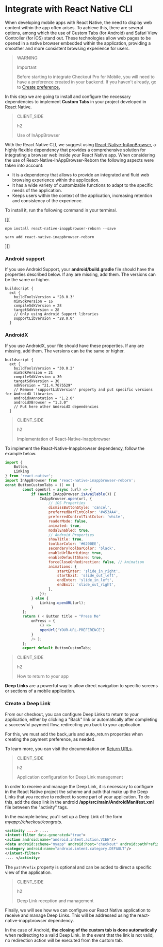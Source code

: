 # Integrate with React Native CLI

When developing mobile apps with React Native, the need to display web content within the app often arises. To achieve this, there are several options, among which the use of Custom Tabs (for Android) and Safari View Controller (for iOS) stand out. These technologies allow web pages to be opened in a native browser embedded within the application, providing a smoother and more consistent browsing experience for users.

> WARNING
>
> Important
>
> Before starting to integrate Checkout Pro for Mobile, you will need to have a preference created in your backend. If you haven't already, go to [Create preference.](/developers/en/docs/checkout-pro/integrate-preferences)

In this step we are going to install and configure the necessary dependencies to implement **Custom Tabs** in your project developed in React Native.

> CLIENT_SIDE
>
> h2
>
> Use of InAppBrowser

With the React Native CLI, we suggest using [React-Native-InAppBrowser](https://www.npmjs.com/package/react-native-inappbrowser-reborn), a highly flexible dependency that provides a comprehensive solution for integrating a browser web inside your React Native app. When considering the use of React-Native-InAppBrowser-Reborn the following aspects were taken into account:

* It is a dependency that allows to provide an integrated and fluid web browsing experience within the application.
* It has a wide variety of customizable functions to adapt to the specific needs of the application.
* Keeps users within the context of the application, increasing retention and consistency of the experience.

To install it, run the following command in your terminal.

[[[
```npm
npm install react-native-inappbrowser-reborn --save
```
```yarn
yarn add react-native-inappbrowser-reborn
```
]]]

### Android support

If you use Android Support, your **android/build.gradle** file should have the properties described below. If any are missing, add them. The versions can be the same or higher.

```
buildscript {
  ext {
    buildToolsVersion = "28.0.3"
    minSdkVersion = 16
    compileSdkVersion = 28
    targetSdkVersion = 28
    // Only using Android Support libraries
    supportLibVersion = "28.0.0"
  }
```

### AndroidX

If you use AndroidX, your file should have these properties. If any are missing, add them. The versions can be the same or higher.

```
buildscript {
  ext {
    buildToolsVersion = "30.0.2"
    minSdkVersion = 21
    compileSdkVersion = 30
    targetSdkVersion = 30
    ndkVersion = "21.4.7075529"
    // Remove 'supportLibVersion' property and put specific versions for AndroidX libraries
    androidXAnnotation = "1.2.0"
    androidXBrowser = "1.3.0"
    // Put here other AndroidX dependencies
  }
```

> CLIENT_SIDE
>
> h2
>
> Implementation of React-Native-Inappbrowser

To implement the React-Native-Inappbrowser dependency, follow the example below.

```JavaScript
import {
	Button,
	Linking
} from 'react-native';
import InAppBrowser from 'react-native-inappbrowser-reborn';
const ButtonCustomTabs = () => {
		const openUrl = async (url) => {
			if (await InAppBrowser.isAvailable()) {
				InAppBrowser.open(url, {
					// iOS Properties
					dismissButtonStyle: 'cancel',
					preferredBarTintColor: '#453AA4',
					preferredControlTintColor: 'white',
					readerMode: false,
					animated: true,
					modalEnabled: true,
					// Android Properties
					showTitle: true,
					toolbarColor: '#6200EE',
					secondaryToolbarColor: 'black',
					enableUrlBarHiding: true,
					enableDefaultShare: true,
					forceCloseOnRedirection: false, // Animation
					animations: {
						startEnter: 'slide_in_right',
						startExit: 'slide_out_left',
						endEnter: 'slide_in_left',
						endExit: 'slide_out_right',
					},
				});
			} else {
				Linking.openURL(url);
			}
		};
		return ( < Button title = "Press Me"
			onPress = {
				() =>
				openUrl('YOUR-URL-PREFERENCE')
			}
			/> );
		};
		export default ButtonCustomTabs;
```

> CLIENT_SIDE
>
> h2
>
> How to return to your app

**Deep Links** are a powerful way to allow direct navigation to specific screens or sections of a mobile application.

### Create a Deep Link

From our checkout, you can configure Deep Links to return to your application, either by clicking a "Back" link or automatically after completing a successful payment flow, redirecting you back to your application.

For this, we must add the back_urls and auto_return properties when creating the payment preference, as needed.

To learn more, you can visit the documentation on [Return URLs](/developers/es/docs/checkout-pro/checkout-customization/user-interface/redirection).

> CLIENT_SIDE
>
> h2
>
> Application configuration for Deep Link management

In order to receive and manage the Deep Link, it is necessary to configure in the React Native project the scheme and path that make up the Deep Links that you receive to redirect to some part of your application.
To do this, add the deep link in the android **/app/src/main/AndroidManifest.xml** file between the "activity" tags.

In the example below, you'll set up a Deep Link of the form _myapp://checkout/congrats_.

```AndroidManifest.xml
<activity ....> ....
<intent-filter data-generated="true">
<action android:name="android.intent.action.VIEW"/>
<data android:scheme="myapp" android:host="checkout" android:pathPrefix="/congrats"/> <category android:name="android.intent.category.BROWSABLE"/>
<category android:name="android.intent.category.DEFAULT"/>
</intent-filter>
.... </activity>
```

The `pathPrefix` property is optional and can be added to direct a specific view of the application.

> CLIENT_SIDE
>
> h2
>
> Deep Link reception and management

Finally, we will see how we can configure our React Native application to receive and manage Deep Links. This will be addressed using the react-native-inappbrowser dependency.

In the case of Android, **the closing of the custom tab is done automatically** when redirecting to a valid Deep Link. In the event that the link is not valid, no redirection action will be executed from the custom tab.